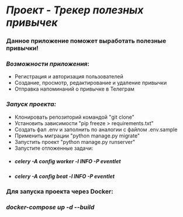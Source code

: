 # _Проект - Трекер полезных привычек_

### Данное приложение поможет выработать полезные привычки!

### **_Возможности приложения_**:
  - Регистрация и авторизация пользователей
  - Создание, просмотр, редактирование и удаление привычки
  - Отправка напоминаний о привычке в Телеграм

### **_Запуск проекта:_**
  - Клонировать репозиторий командой "git clone"
  - Установить зависимости "pip freeze > requirements.txt"
  - Создать фал .env и заполнить по аналогии с файлом .env.sample
  - Применить миграции "python manage.py migrate"
  - Запустить проект "python manage.py runserver"
  - Запустите отложенные задачи: 
  - ##### _celery -A config worker -l INFO -P eventlet_ 
  - ##### _celery -A config beat -l INFO -P eventlet_

### Для запуска проекта через Docker:

### _docker-compose up -d --build_  
